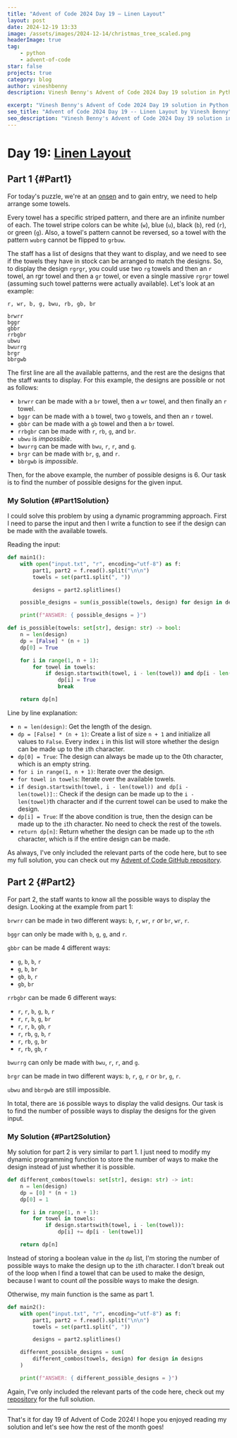 ```yaml
---
title: "Advent of Code 2024 Day 19 – Linen Layout"
layout: post
date: 2024-12-19 13:33
image: /assets/images/2024-12-14/christmas_tree_scaled.png
headerImage: true
tag:
    - python
    - advent-of-code
star: false
projects: true
category: blog
author: vineshbenny
description: Vinesh Benny's Advent of Code 2024 Day 19 solution in Python.

excerpt: "Vinesh Benny's Advent of Code 2024 Day 19 solution in Python."
seo_title: "Advent of Code 2024 Day 19 -- Linen Layout by Vinesh Benny"
seo_description: "Vinesh Benny's Advent of Code 2024 Day 19 solution in Python."
---
```


# Day 19: [Linen Layout](https://adventofcode.com/2024/day/19)

## Part 1 {#Part1}

For today's puzzle, we're at an [onsen](https://en.wikipedia.org/wiki/Onsen) and
to gain entry, we need to help arrange some towels.

Every towel has a specific striped pattern, and there are an infinite number of
each. The towel stripe colors can be white (`w`), blue (`u`), black (`b`), red
(`r`), or green (`g`). Also, a towel's pattern cannot be reversed, so a towel
with the pattern `wubrg` cannot be flipped to `grbuw`.

The staff has a list of designs that they want to display, and we need to see if
the towels they have in stock can be arranged to match the designs. So, to
display the design `rgrgr`, you could use two `rg` towels and then an `r` towel,
an rgr towel and then a `gr` towel, or even a single massive `rgrgr` towel
(assuming such towel patterns were actually available). Let's look at an
example:

```
r, wr, b, g, bwu, rb, gb, br

brwrr
bggr
gbbr
rrbgbr
ubwu
bwurrg
brgr
bbrgwb
```

The first line are all the available patterns, and the rest are the designs that
the staff wants to display. For this example, the designs are possible or not as
follows:

- `brwrr` can be made with a `br` towel, then a `wr` towel, and then finally an
  `r` towel.
- `bggr` can be made with a `b` towel, two `g` towels, and then an `r` towel.
- `gbbr` can be made with a `gb` towel and then a `br` towel.
- `rrbgbr` can be made with `r`, `rb`, `g`, and `br`.
- `ubwu` is _impossible_.
- `bwurrg` can be made with `bwu`, `r`, `r`, and `g`.
- `brgr` can be made with `br`, `g`, and `r`.
- `bbrgwb` is _impossible_.

Then, for the above example, the number of possible designs is 6. Our task is to
find the number of possible designs for the given input.

### My Solution {#Part1Solution}

I could solve this problem by using a dynamic programming approach. First I need
to parse the input and then I write a function to see if the design can be made
with the available towels.

Reading the input:

```python
def main1():
    with open("input.txt", "r", encoding="utf-8") as f:
        part1, part2 = f.read().split("\n\n")
        towels = set(part1.split(", "))

        designs = part2.splitlines()

    possible_designs = sum(is_possible(towels, design) for design in designs)

    print(f"ANSWER: { possible_designs = }")
```

```python
def is_possible(towels: set[str], design: str) -> bool:
    n = len(design)
    dp = [False] * (n + 1)
    dp[0] = True

    for i in range(1, n + 1):
        for towel in towels:
            if design.startswith(towel, i - len(towel)) and dp[i - len(towel)]:
                dp[i] = True
                break

    return dp[n]
```

Line by line explanation:

- `n = len(design)`: Get the length of the design.
- `dp = [False] * (n + 1)`: Create a list of size `n + 1` and initialize all
  values to `False`. Every index `i` in this list will store whether the design
  can be made up to the `i`th character.
- `dp[0] = True`: The design can always be made up to the 0th character, which
  is an empty string.
- `for i in range(1, n + 1)`: Iterate over the design.
- `for towel in towels`: Iterate over the available towels.
- `if design.startswith(towel, i - len(towel)) and dp[i - len(towel)]:`: Check
  if the design can be made up to the `i - len(towel)`th character and if the
  current towel can be used to make the design.
- `dp[i] = True`: If the above condition is true, then the design can be made up
  to the `i`th character. No need to check the rest of the towels.
- `return dp[n]`: Return whether the design can be made up to the `n`th
  character, which is if the entire design can be made.

As always, I've only included the relevant parts of the code here, but to see my
full solution, you can check out my
[Advent of Code GitHub repository](https://github.com/VBenny42/AoC/blob/main/2024/python/day19/solution.py).

## Part 2 {#Part2}

For part 2, the staff wants to know all the possible ways to display the design.
Looking at the example from part 1:

`brwrr` can be made in two different ways: `b`, `r`, `wr`, `r` _or_ `br`, `wr`,
`r`.

`bggr` can only be made with `b`, `g`, `g`, and `r`.

`gbbr` can be made 4 different ways:

- `g`, `b`, `b`, `r`
- `g`, `b`, `br`
- `gb`, `b`, `r`
- `gb`, `br`

`rrbgbr` can be made 6 different ways:

- `r`, `r`, `b`, `g`, `b`, `r`
- `r`, `r`, `b`, `g`, `br`
- `r`, `r`, `b`, `gb`, `r`
- `r`, `rb`, `g`, `b`, `r`
- `r`, `rb`, `g`, `br`
- `r`, `rb`, `gb`, `r`

`bwurrg` can only be made with `bwu`, `r`, `r`, and `g`.

`brgr` can be made in two different ways: `b`, `r`, `g`, `r` o`r` `br`, `g`,
`r`.

`ubwu` and `bbrgwb` are still impossible.

In total, there are `16` possible ways to display the valid designs. Our task is
to find the number of possible ways to display the designs for the given input.

### My Solution {#Part2Solution}

My solution for part 2 is very similar to part 1. I just need to modify my
dynamic programming function to store the number of ways to make the design
instead of just whether it is possible.

```python
def different_combos(towels: set[str], design: str) -> int:
    n = len(design)
    dp = [0] * (n + 1)
    dp[0] = 1

    for i in range(1, n + 1):
        for towel in towels:
            if design.startswith(towel, i - len(towel)):
                dp[i] += dp[i - len(towel)]

    return dp[n]
```

Instead of storing a boolean value in the `dp` list, I'm storing the number of
possible ways to make the design up to the `i`th character. I don't break out of
the loop when I find a towel that can be used to make the design, because I want
to count _all_ the possible ways to make the design.

Otherwise, my main function is the same as part 1.

```python
def main2():
    with open("input.txt", "r", encoding="utf-8") as f:
        part1, part2 = f.read().split("\n\n")
        towels = set(part1.split(", "))

        designs = part2.splitlines()

    different_possible_designs = sum(
        different_combos(towels, design) for design in designs
    )

    print(f"ANSWER: { different_possible_designs = }")
```

Again, I've only included the relevant parts of the code here, check out my
[repository](https://github.com/VBenny42/AoC/blob/main/2024/python/day19/solution.py)
for the full solution.

---

That's it for day 19 of Advent of Code 2024! I hope you enjoyed reading my
solution and let's see how the rest of the month goes!
